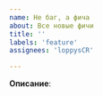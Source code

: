 ```yaml
---
name: Не баг, а фича
about: Все новые фичи
title: ''
labels: 'feature'
assignees: 'loppysCR'

---
```


**Описание**:

